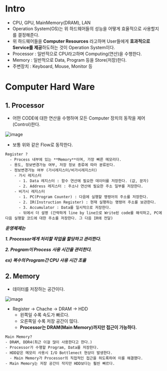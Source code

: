 # Intro
- CPU, GPU, MainMemory(DRAM), LAN
- Operation System(OS)는 위 하드웨어들의 성능을 어떻게 효율적으로 사용할지를 결정해준다.
- 위 하드웨어들을 **Computer Resources** 라고하며 User들에게 **효과적으로 Service를 제공**하도하는 것이 Operation System이다.
- Processor : 일반적으로 CPU라고하며 Computing(연산)을 수행한다.
- Memory : 일반적으로 Data, Program 등을 Store(저장)한다.
- 주변장치 : Keyboard, Mouse, Monitor 등
# Computer Hard Ware
## 1. Processor
- 어떤 CODE에 대한 연산을 수행하며 모든 Computer 장치의 동작을 제어(Control)한다.

![image](https://user-images.githubusercontent.com/69780812/129758693-ee43ed1c-b2c9-4eab-8f2c-5c8e51430cf8.png)
- 보통 위와 같은 Flow로 동작한다.

```
Register ?
  - Process 내부에 있는 **Memory**이며, 가장 빠른 메모리다.
  - 용도, 정보변경가능 여부, 저장 정보 종류에 따라 분류된다.
  - 정보변경가능 여부 (가시레지스터/비가시레지스터)
    - 가시 레지스터
      - 1. Data 레지스터 : 함수 연산에 필요한 데이터를 저장한다. (값, 문자)
      - 2. Address 레지스터 : 주소나 연산에 필요한 주소 일부를 저장한다.
    - 비가시 레지스터
      - 1. PC(Program Counter) : 다음에 실행할 명령어의 주소를 저장한다.
      - 2. IR(Instruction Register) : 현재 실행하는 명령어 주소를 보관한다.
      - 3. Accumulator : Data를 일시적으로 저장한다.
      - 뒤에서 더 설명 (간략하게 line by line으로 Write된 code를 해석하고, PC에 다음 실행할 코드에 대한 주소를 저장한다. 그 다음 IR에 전달)
```

***운영체제는*** 

***1. Processor에게 처리할 작업을 할당하고 관리한다.***

***2. Program이 Process 사용 시간을 관리한다.***

***ex) 복수의 Program간 CPU 사용 시간 조율***

## 2. Memory
- 데이터를 저장하는 공간이다.

![image](https://user-images.githubusercontent.com/69780812/129761549-7bd39792-fe41-48fb-8556-176879a213c0.png)
- Register -> Chache -> DRAM -> HDD
  - 왼쪽일 수록 속도가 빠르다.
  - 오른쪽일 수록 저장 공간이 많다.
  - **Processor는 DRAM(Main Memory)까지만 접근이 가능하다.**
```
Main Memory?
- DRAM, DDR4(최근 이걸 많이 사용한다고 한다.)
- Processor가 수행할 Program, Data를 저장한다.
- HDD같은 메모리 사용시 I/O Bottlenect 현상이 발생한다.
  - Main Memory가 Processor의 직접적인 접근을 하도록하여 이를 해결했다.
- Main Memory는 저장 공간이 작지만 HDD보다는 훨씬 빠르다.
```
